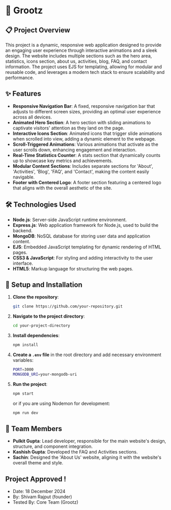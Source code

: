 # 🌟 Grootz

## 📋 Project Overview
This project is a dynamic, responsive web application designed to provide an engaging user experience through interactive animations and a sleek design. The website includes multiple sections such as the hero area, statistics, icons section, about us, activities, blog, FAQ, and contact information. The project uses EJS for templating, allowing for modular and reusable code, and leverages a modern tech stack to ensure scalability and performance.

## ✨ Features
- **Responsive Navigation Bar**: A fixed, responsive navigation bar that adjusts to different screen sizes, providing an optimal user experience across all devices.
- **Animated Hero Section**: A hero section with sliding animations to captivate visitors' attention as they land on the page.
- **Interactive Icons Section**: Animated icons that trigger slide animations when scrolled into view, adding a dynamic element to the webpage.
- **Scroll-Triggered Animations**: Various animations that activate as the user scrolls down, enhancing engagement and interaction.
- **Real-Time Statistics Counter**: A stats section that dynamically counts up to showcase key metrics and achievements.
- **Modular Content Sections**: Includes separate sections for 'About', 'Activities', 'Blog', 'FAQ', and 'Contact', making the content easily navigable.
- **Footer with Centered Logo**: A footer section featuring a centered logo that aligns with the overall aesthetic of the site.

## 🛠️ Technologies Used
- **Node.js**: Server-side JavaScript runtime environment.
- **Express.js**: Web application framework for Node.js, used to build the backend.
- **MongoDB**: NoSQL database for storing user data and application content.
- **EJS**: Embedded JavaScript templating for dynamic rendering of HTML pages.
- **CSS3 & JavaScript**: For styling and adding interactivity to the user interface.
- **HTML5**: Markup language for structuring the web pages.

## 🚀 Setup and Installation
1. **Clone the repository**:
    ```bash
    git clone https://github.com/your-repository.git
    ```
2. **Navigate to the project directory**:
    ```bash
    cd your-project-directory
    ```
3. **Install dependencies**:
    ```bash
    npm install
    ```
4. **Create a `.env` file** in the root directory and add necessary environment variables:
    ```bash
    PORT=3000
    MONGODB_URI=your-mongodb-uri
    ```
5. **Run the project**:
    ```bash
    npm start
    ```
    or if you are using Nodemon for development:
    ```bash
    npm run dev
    ```

## 👥 Team Members
- **Pulkit Gupta**: Lead developer, responsible for the main website's design, structure, and component integration.
- **Kashish Gupta**: Developed the FAQ and Activities sections.
- **Sachin**: Designed the 'About Us' website, aligning it with the website's overall theme and style.

## Project Approved !
- Date: 18 December 2024
- By: Shivam Rajput (founder)
- Tested By: Core Team (Grootz)
